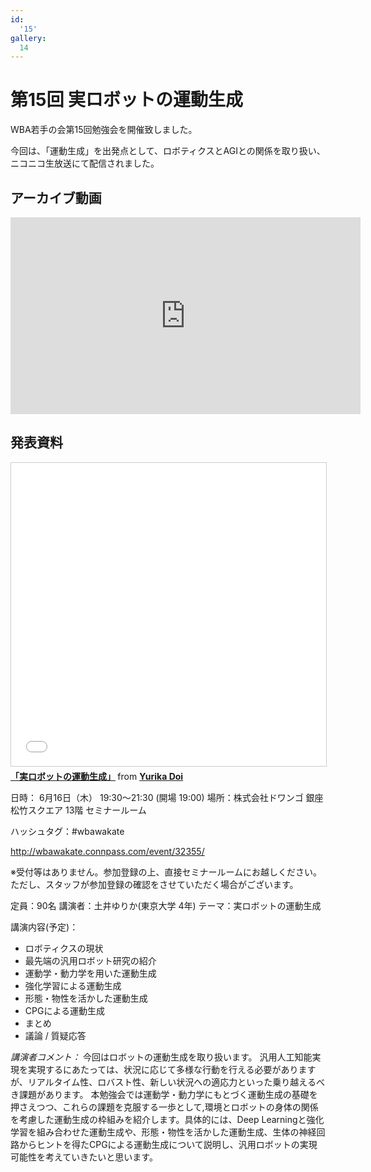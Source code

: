 ```yaml
---
id:
  '15'
gallery:
  14
---
```


# 第15回 実ロボットの運動生成

WBA若手の会第15回勉強会を開催致しました。

今回は、「運動生成」を出発点として、ロボティクスとAGIとの関係を取り扱い、ニコニコ生放送にて配信されました。

## アーカイブ動画

<iframe width="560" height="315" src="https://www.youtube.com/embed/rKjhPr1y0xw" frameborder="0" allowfullscreen></iframe>

## 発表資料

<iframe src="//www.slideshare.net/slideshow/embed_code/key/iEeHnyJC2Ps0O3" width="595" height="485" frameborder="0" marginwidth="0" marginheight="0" scrolling="no" style="border:1px solid #CCC; border-width:1px; margin-bottom:5px; max-width: 100%;" allowfullscreen> </iframe> <div style="margin-bottom:5px"> <strong> <a href="//www.slideshare.net/YurikaDoi/doi-63126093" title="「実ロボットの運動生成」" target="_blank">「実ロボットの運動生成」</a> </strong> from <strong><a target="_blank" href="https://www.slideshare.net/YurikaDoi">Yurika Doi</a></strong> </div>


日時： 6月16日（木） 19:30～21:30 (開場 19:00)
場所：株式会社ドワンゴ 銀座松竹スクエア 13階 セミナールーム

ハッシュタグ：#wbawakate

http://wbawakate.connpass.com/event/32355/

※受付等はありません。参加登録の上、直接セミナールームにお越しください。ただし、スタッフが参加登録の確認をさせていただく場合がございます。

定員：90名
講演者：土井ゆりか(東京大学 4年)
テーマ：実ロボットの運動生成

講演内容(予定)：
- ロボティクスの現状
- 最先端の汎用ロボット研究の紹介
- 運動学・動力学を用いた運動生成
- 強化学習による運動生成
- 形態・物性を活かした運動生成
- CPGによる運動生成
- まとめ
- 議論 / 質疑応答

_講演者コメント：_
今回はロボットの運動生成を取り扱います。
汎用人工知能実現を実現するにあたっては、状況に応じて多様な行動を行える必要がありますが、リアルタイム性、ロバスト性、新しい状況への適応力といった乗り越えるべき課題があります。
本勉強会では運動学・動力学にもとづく運動生成の基礎を押さえつつ、これらの課題を克服する一歩として,環境とロボットの身体の関係を考慮した運動生成の枠組みを紹介します。具体的には、Deep Learningと強化学習を組み合わせた運動生成や、形態・物性を活かした運動生成、生体の神経回路からヒントを得たCPGによる運動生成について説明し、汎用ロボットの実現可能性を考えていきたいと思います。